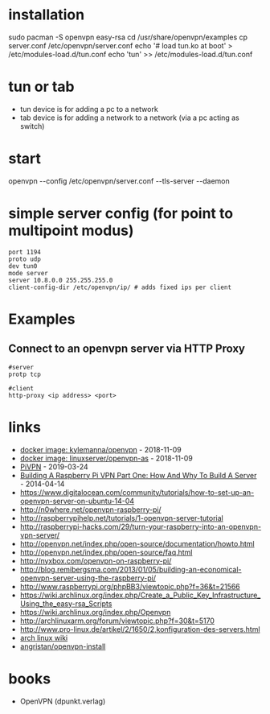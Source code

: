 # installation

sudo pacman -S openvpn easy-rsa
cd /usr/share/openvpn/examples
cp server.conf /etc/openvpn/server.conf
echo '# load tun.ko at boot' > /etc/modules-load.d/tun.conf
echo 'tun' >> /etc/modules-load.d/tun.conf

# tun or tab

* tun device is for adding a pc to a network
* tab device is for adding a network to a network (via a pc acting as switch)

# start

openvpn --config /etc/openvpn/server.conf --tls-server --daemon

# simple server config (for point to multipoint modus)

```
port 1194
proto udp
dev tun0
mode server
server 10.8.0.0 255.255.255.0
client-config-dir /etc/openvpn/ip/ # adds fixed ips per client
```

# Examples

## Connect to an openvpn server via HTTP Proxy

```
#server
protp tcp

#client
http-proxy <ip address> <port>
```

# links

* [docker image: kylemanna/openvpn](https://hub.docker.com/r/kylemanna/openvpn/) - 2018-11-09
* [docker image: linuxserver/openvpn-as](https://hub.docker.com/r/linuxserver/openvpn-as/) - 2018-11-09
* [PiVPN](http://www.pivpn.io/) - 2019-03-24
* [Building A Raspberry Pi VPN Part One: How And Why To Build A Server](https://readwrite.com/2014/04/10/raspberry-pi-vpn-tutorial-server-secure-web-browsing/) - 2014-04-14
* https://www.digitalocean.com/community/tutorials/how-to-set-up-an-openvpn-server-on-ubuntu-14-04
* http://n0where.net/openvpn-raspberry-pi/
* http://raspberrypihelp.net/tutorials/1-openvpn-server-tutorial
* http://raspberrypi-hacks.com/29/turn-your-raspberry-into-an-openvpn-vpn-server/
* http://openvpn.net/index.php/open-source/documentation/howto.html
* http://openvpn.net/index.php/open-source/faq.html
* http://nyxbox.com/openvpn-on-raspberry-pi/
* http://blog.remibergsma.com/2013/01/05/building-an-economical-openvpn-server-using-the-raspberry-pi/
* http://www.raspberrypi.org/phpBB3/viewtopic.php?f=36&t=21566
* https://wiki.archlinux.org/index.php/Create_a_Public_Key_Infrastructure_Using_the_easy-rsa_Scripts
* https://wiki.archlinux.org/index.php/Openvpn
* http://archlinuxarm.org/forum/viewtopic.php?f=30&t=5170
* http://www.pro-linux.de/artikel/2/1650/2,konfiguration-des-servers.html
* [arch linux wiki](https://wiki.archlinux.de/title/OpenVPN)
* [angristan/openvpn-install](https://github.com/Angristan/OpenVPN-install)

# books

* OpenVPN (dpunkt.verlag)
